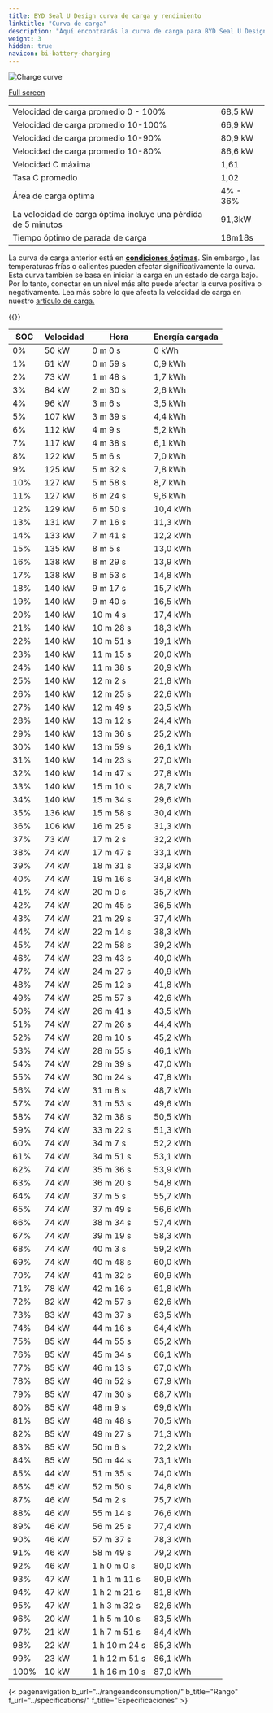 ```yaml
---
title: BYD Seal U Design curva de carga y rendimiento
linktitle: "Curva de carga"
description: "Aquí encontrarás la curva de carga para BYD Seal U Design."
weight: 3
hidden: true
navicon: bi-battery-charging
---
```

<!-- markdownlint-disable MD033 -->
<img src="/images/models/byd/seal_u/seal_u_design/chargingcurve.svg" alt="Charge curve" class="img-fluid">

[Full screen](/images/models/byd/seal_u/seal_u_design/chargingcurve.svg)


<table class="table table-striped border">
<tbody>
<tr>
<td>Velocidad de carga promedio 0 - 100%</td><td>68,5 kW</td>
</tr>
<tr>
<td>Velocidad de carga promedio 10-100%</td><td>66,9 kW</td>
</tr>
<tr>
<td>Velocidad de carga promedio 10-90%</td><td>80,9 kW</td>
</tr>
<tr>
<td>Velocidad de carga promedio 10-80%</td><td>86,6 kW</td>
</tr>
<tr>
<td>Velocidad C máxima</td><td>1,61</td>
</tr>
<tr>
<td>Tasa C promedio</td><td>1,02</td>
</tr>
<tr>
<td>Área de carga óptima</td><td>4% - 36%</td>
</tr>
<tr>
<td>La velocidad de carga óptima incluye una pérdida de 5 minutos</td><td>91,3kW</td>
</tr>
<tr>
<td>Tiempo óptimo de parada de carga</td><td>18m18s</td>
</tr>
</tbody>
</table>


La curva de carga anterior está en **[condiciones óptimas](../../../../../technology/battery/charging/#temperatura)**. Sin embargo , las temperaturas frías o calientes pueden afectar significativamente la curva. Esta curva también se basa en iniciar la carga en un estado de carga bajo. Por lo tanto, conectar en un nivel más alto puede afectar la curva positiva o negativamente. Lea más sobre lo que afecta la velocidad de carga en nuestro [artículo de carga.](../../../../../technology/battery/charging/)


{{<evkxdisplayaddarticle />}}
<table class="table table-striped border">
<thead>
<tr><th>SOC</th><th>Velocidad</th><th>Hora</th><th>Energía cargada</th></tr>
</thead>
<tbody>
<tr>
<td>0%</td><td>50 kW</td><td> 0 m 0 s </td><td>0 kWh </td>
</tr>
<tr>
<td>1%</td><td>61 kW</td><td> 0 m 59 s </td><td>0,9 kWh </td>
</tr>
<tr>
<td>2%</td><td>73 kW</td><td> 1 m 48 s </td><td>1,7 kWh </td>
</tr>
<tr>
<td>3%</td><td>84 kW</td><td> 2 m 30 s </td><td>2,6 kWh </td>
</tr>
<tr>
<td>4%</td><td>96 kW</td><td> 3 m 6 s </td><td>3,5 kWh </td>
</tr>
<tr>
<td>5%</td><td>107 kW</td><td> 3 m 39 s </td><td>4,4 kWh </td>
</tr>
<tr>
<td>6%</td><td>112 kW</td><td> 4 m 9 s </td><td>5,2 kWh </td>
</tr>
<tr>
<td>7%</td><td>117 kW</td><td> 4 m 38 s </td><td>6,1 kWh </td>
</tr>
<tr>
<td>8%</td><td>122 kW</td><td> 5 m 6 s </td><td>7,0 kWh </td>
</tr>
<tr>
<td>9%</td><td>125 kW</td><td> 5 m 32 s </td><td>7,8 kWh </td>
</tr>
<tr>
<td>10%</td><td>127 kW</td><td> 5 m 58 s </td><td>8,7 kWh </td>
</tr>
<tr>
<td>11%</td><td>127 kW</td><td> 6 m 24 s </td><td>9,6 kWh </td>
</tr>
<tr>
<td>12%</td><td>129 kW</td><td> 6 m 50 s </td><td>10,4 kWh </td>
</tr>
<tr>
<td>13%</td><td>131 kW</td><td> 7 m 16 s </td><td>11,3 kWh </td>
</tr>
<tr>
<td>14%</td><td>133 kW</td><td> 7 m 41 s </td><td>12,2 kWh </td>
</tr>
<tr>
<td>15%</td><td>135 kW</td><td> 8 m 5 s </td><td>13,0 kWh </td>
</tr>
<tr>
<td>16%</td><td>138 kW</td><td> 8 m 29 s </td><td>13,9 kWh </td>
</tr>
<tr>
<td>17%</td><td>138 kW</td><td> 8 m 53 s </td><td>14,8 kWh </td>
</tr>
<tr>
<td>18%</td><td>140 kW</td><td> 9 m 17 s </td><td>15,7 kWh </td>
</tr>
<tr>
<td>19%</td><td>140 kW</td><td> 9 m 40 s </td><td>16,5 kWh </td>
</tr>
<tr>
<td>20%</td><td>140 kW</td><td> 10 m 4 s </td><td>17,4 kWh </td>
</tr>
<tr>
<td>21%</td><td>140 kW</td><td> 10 m 28 s </td><td>18,3 kWh </td>
</tr>
<tr>
<td>22%</td><td>140 kW</td><td> 10 m 51 s </td><td>19,1 kWh </td>
</tr>
<tr>
<td>23%</td><td>140 kW</td><td> 11 m 15 s </td><td>20,0 kWh </td>
</tr>
<tr>
<td>24%</td><td>140 kW</td><td> 11 m 38 s </td><td>20,9 kWh </td>
</tr>
<tr>
<td>25%</td><td>140 kW</td><td> 12 m 2 s </td><td>21,8 kWh </td>
</tr>
<tr>
<td>26%</td><td>140 kW</td><td> 12 m 25 s </td><td>22,6 kWh </td>
</tr>
<tr>
<td>27%</td><td>140 kW</td><td> 12 m 49 s </td><td>23,5 kWh </td>
</tr>
<tr>
<td>28%</td><td>140 kW</td><td> 13 m 12 s </td><td>24,4 kWh </td>
</tr>
<tr>
<td>29%</td><td>140 kW</td><td> 13 m 36 s </td><td>25,2 kWh </td>
</tr>
<tr>
<td>30%</td><td>140 kW</td><td> 13 m 59 s </td><td>26,1 kWh </td>
</tr>
<tr>
<td>31%</td><td>140 kW</td><td> 14 m 23 s </td><td>27,0 kWh </td>
</tr>
<tr>
<td>32%</td><td>140 kW</td><td> 14 m 47 s </td><td>27,8 kWh </td>
</tr>
<tr>
<td>33%</td><td>140 kW</td><td> 15 m 10 s </td><td>28,7 kWh </td>
</tr>
<tr>
<td>34%</td><td>140 kW</td><td> 15 m 34 s </td><td>29,6 kWh </td>
</tr>
<tr>
<td>35%</td><td>136 kW</td><td> 15 m 58 s </td><td>30,4 kWh </td>
</tr>
<tr>
<td>36%</td><td>106 kW</td><td> 16 m 25 s </td><td>31,3 kWh </td>
</tr>
<tr>
<td>37%</td><td>73 kW</td><td> 17 m 2 s </td><td>32,2 kWh </td>
</tr>
<tr>
<td>38%</td><td>74 kW</td><td> 17 m 47 s </td><td>33,1 kWh </td>
</tr>
<tr>
<td>39%</td><td>74 kW</td><td> 18 m 31 s </td><td>33,9 kWh </td>
</tr>
<tr>
<td>40%</td><td>74 kW</td><td> 19 m 16 s </td><td>34,8 kWh </td>
</tr>
<tr>
<td>41%</td><td>74 kW</td><td> 20 m 0 s </td><td>35,7 kWh </td>
</tr>
<tr>
<td>42%</td><td>74 kW</td><td> 20 m 45 s </td><td>36,5 kWh </td>
</tr>
<tr>
<td>43%</td><td>74 kW</td><td> 21 m 29 s </td><td>37,4 kWh </td>
</tr>
<tr>
<td>44%</td><td>74 kW</td><td> 22 m 14 s </td><td>38,3 kWh </td>
</tr>
<tr>
<td>45%</td><td>74 kW</td><td> 22 m 58 s </td><td>39,2 kWh </td>
</tr>
<tr>
<td>46%</td><td>74 kW</td><td> 23 m 43 s </td><td>40,0 kWh </td>
</tr>
<tr>
<td>47%</td><td>74 kW</td><td> 24 m 27 s </td><td>40,9 kWh </td>
</tr>
<tr>
<td>48%</td><td>74 kW</td><td> 25 m 12 s </td><td>41,8 kWh </td>
</tr>
<tr>
<td>49%</td><td>74 kW</td><td> 25 m 57 s </td><td>42,6 kWh </td>
</tr>
<tr>
<td>50%</td><td>74 kW</td><td> 26 m 41 s </td><td>43,5 kWh </td>
</tr>
<tr>
<td>51%</td><td>74 kW</td><td> 27 m 26 s </td><td>44,4 kWh </td>
</tr>
<tr>
<td>52%</td><td>74 kW</td><td> 28 m 10 s </td><td>45,2 kWh </td>
</tr>
<tr>
<td>53%</td><td>74 kW</td><td> 28 m 55 s </td><td>46,1 kWh </td>
</tr>
<tr>
<td>54%</td><td>74 kW</td><td> 29 m 39 s </td><td>47,0 kWh </td>
</tr>
<tr>
<td>55%</td><td>74 kW</td><td> 30 m 24 s </td><td>47,8 kWh </td>
</tr>
<tr>
<td>56%</td><td>74 kW</td><td> 31 m 8 s </td><td>48,7 kWh </td>
</tr>
<tr>
<td>57%</td><td>74 kW</td><td> 31 m 53 s </td><td>49,6 kWh </td>
</tr>
<tr>
<td>58%</td><td>74 kW</td><td> 32 m 38 s </td><td>50,5 kWh </td>
</tr>
<tr>
<td>59%</td><td>74 kW</td><td> 33 m 22 s </td><td>51,3 kWh </td>
</tr>
<tr>
<td>60%</td><td>74 kW</td><td> 34 m 7 s </td><td>52,2 kWh </td>
</tr>
<tr>
<td>61%</td><td>74 kW</td><td> 34 m 51 s </td><td>53,1 kWh </td>
</tr>
<tr>
<td>62%</td><td>74 kW</td><td> 35 m 36 s </td><td>53,9 kWh </td>
</tr>
<tr>
<td>63%</td><td>74 kW</td><td> 36 m 20 s </td><td>54,8 kWh </td>
</tr>
<tr>
<td>64%</td><td>74 kW</td><td> 37 m 5 s </td><td>55,7 kWh </td>
</tr>
<tr>
<td>65%</td><td>74 kW</td><td> 37 m 49 s </td><td>56,6 kWh </td>
</tr>
<tr>
<td>66%</td><td>74 kW</td><td> 38 m 34 s </td><td>57,4 kWh </td>
</tr>
<tr>
<td>67%</td><td>74 kW</td><td> 39 m 19 s </td><td>58,3 kWh </td>
</tr>
<tr>
<td>68%</td><td>74 kW</td><td> 40 m 3 s </td><td>59,2 kWh </td>
</tr>
<tr>
<td>69%</td><td>74 kW</td><td> 40 m 48 s </td><td>60,0 kWh </td>
</tr>
<tr>
<td>70%</td><td>74 kW</td><td> 41 m 32 s </td><td>60,9 kWh </td>
</tr>
<tr>
<td>71%</td><td>78 kW</td><td> 42 m 16 s </td><td>61,8 kWh </td>
</tr>
<tr>
<td>72%</td><td>82 kW</td><td> 42 m 57 s </td><td>62,6 kWh </td>
</tr>
<tr>
<td>73%</td><td>83 kW</td><td> 43 m 37 s </td><td>63,5 kWh </td>
</tr>
<tr>
<td>74%</td><td>84 kW</td><td> 44 m 16 s </td><td>64,4 kWh </td>
</tr>
<tr>
<td>75%</td><td>85 kW</td><td> 44 m 55 s </td><td>65,2 kWh </td>
</tr>
<tr>
<td>76%</td><td>85 kW</td><td> 45 m 34 s </td><td>66,1 kWh </td>
</tr>
<tr>
<td>77%</td><td>85 kW</td><td> 46 m 13 s </td><td>67,0 kWh </td>
</tr>
<tr>
<td>78%</td><td>85 kW</td><td> 46 m 52 s </td><td>67,9 kWh </td>
</tr>
<tr>
<td>79%</td><td>85 kW</td><td> 47 m 30 s </td><td>68,7 kWh </td>
</tr>
<tr>
<td>80%</td><td>85 kW</td><td> 48 m 9 s </td><td>69,6 kWh </td>
</tr>
<tr>
<td>81%</td><td>85 kW</td><td> 48 m 48 s </td><td>70,5 kWh </td>
</tr>
<tr>
<td>82%</td><td>85 kW</td><td> 49 m 27 s </td><td>71,3 kWh </td>
</tr>
<tr>
<td>83%</td><td>85 kW</td><td> 50 m 6 s </td><td>72,2 kWh </td>
</tr>
<tr>
<td>84%</td><td>85 kW</td><td> 50 m 44 s </td><td>73,1 kWh </td>
</tr>
<tr>
<td>85%</td><td>44 kW</td><td> 51 m 35 s </td><td>74,0 kWh </td>
</tr>
<tr>
<td>86%</td><td>45 kW</td><td> 52 m 50 s </td><td>74,8 kWh </td>
</tr>
<tr>
<td>87%</td><td>46 kW</td><td> 54 m 2 s </td><td>75,7 kWh </td>
</tr>
<tr>
<td>88%</td><td>46 kW</td><td> 55 m 14 s </td><td>76,6 kWh </td>
</tr>
<tr>
<td>89%</td><td>46 kW</td><td> 56 m 25 s </td><td>77,4 kWh </td>
</tr>
<tr>
<td>90%</td><td>46 kW</td><td> 57 m 37 s </td><td>78,3 kWh </td>
</tr>
<tr>
<td>91%</td><td>46 kW</td><td> 58 m 49 s </td><td>79,2 kWh </td>
</tr>
<tr>
<td>92%</td><td>46 kW</td><td>1 h 0 m 0 s </td><td>80,0 kWh </td>
</tr>
<tr>
<td>93%</td><td>47 kW</td><td>1 h 1 m 11 s </td><td>80,9 kWh </td>
</tr>
<tr>
<td>94%</td><td>47 kW</td><td>1 h 2 m 21 s </td><td>81,8 kWh </td>
</tr>
<tr>
<td>95%</td><td>47 kW</td><td>1 h 3 m 32 s </td><td>82,6 kWh </td>
</tr>
<tr>
<td>96%</td><td>20 kW</td><td>1 h 5 m 10 s </td><td>83,5 kWh </td>
</tr>
<tr>
<td>97%</td><td>21 kW</td><td>1 h 7 m 51 s </td><td>84,4 kWh </td>
</tr>
<tr>
<td>98%</td><td>22 kW</td><td>1 h 10 m 24 s </td><td>85,3 kWh </td>
</tr>
<tr>
<td>99%</td><td>23 kW</td><td>1 h 12 m 51 s </td><td>86,1 kWh </td>
</tr>
<tr>
<td>100%</td><td>10 kW</td><td>1 h 16 m 10 s </td><td>87,0 kWh </td>
</tr>
</tbody>
</table>


{< pagenavigation b_url="../rangeandconsumption/" b_title="Rango" f_url="../specifications/" f_title="Especificaciones" >}
